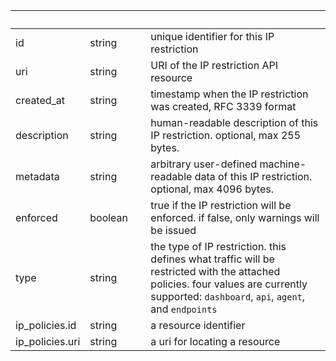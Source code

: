 
|&nbsp;|&nbsp;|&nbsp;|&nbsp;|
|---|---|---|---|
| id | string | | unique identifier for this IP restriction |
| uri | string | | URI of the IP restriction API resource |
| created_at | string | | timestamp when the IP restriction was created, RFC 3339 format |
| description | string | | human-readable description of this IP restriction. optional, max 255 bytes. |
| metadata | string | | arbitrary user-defined machine-readable data of this IP restriction. optional, max 4096 bytes. |
| enforced | boolean | | true if the IP restriction will be enforced. if false, only warnings will be issued |
| type | string | | the type of IP restriction. this defines what traffic will be restricted with the attached policies. four values are currently supported: `dashboard`, `api`, `agent`, and `endpoints` |
| ip_policies.id | string | | a resource identifier |
| ip_policies.uri | string | | a uri for locating a resource |